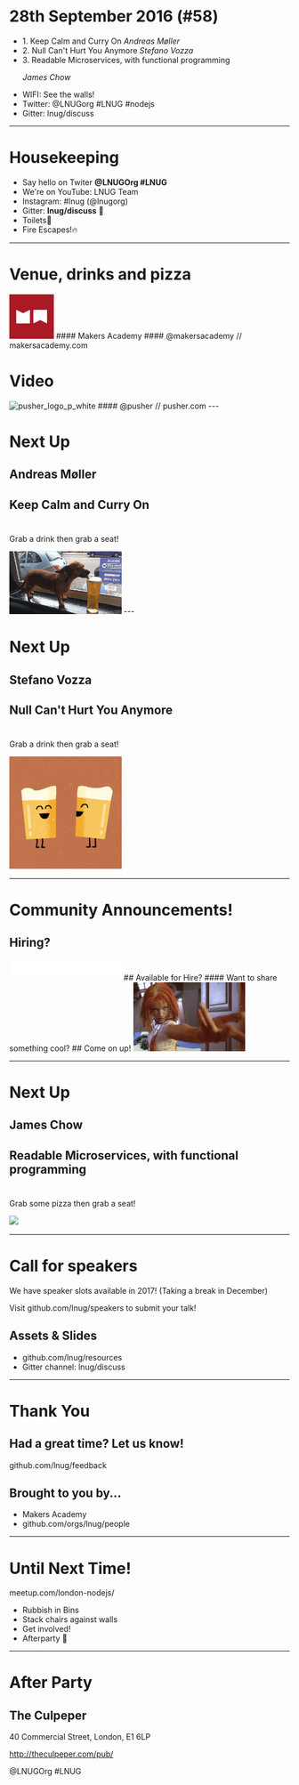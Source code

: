 
<!--
master: landing-slide
-->

<object id="logo" type="image/svg+xml" data="images/lnug-logo.svg"></object>

# 28th September 2016 (#58)

<ul class="speakers">
  <li class="speaker-card">1. Keep Calm and Curry On
<em>Andreas Møller</em></li>

  <li class="speaker-card">2. Null Can't Hurt You Anymore
<em>Stefano Vozza</em></li>

  <li class="speaker-card">3. Readable Microservices, with functional programming

<em>James Chow</em></li>

</ul>

<ul class="information">
  <li class="information-item">WIFI: See the walls!</li>
  <li class="information-item">Twitter: @LNUGorg #LNUG #nodejs </li>
  <li class="information-item">Gitter: lnug/discuss</li>
</ul>

---


<!--
master: bullet-caption-slide
-->

# Housekeeping

*  Say hello on Twiter **@LNUGOrg #LNUG**
*  We're on YouTube: LNUG Team
*  Instagram: #lnug (@lnugorg)
*  Gitter: **lnug/discuss** 📢
*  Toilets🚻
*  Fire Escapes!🔥

---

<!--
master: basic-slide
-->
# Venue, drinks and pizza
<img src="images/makers_logo.png" height="80" alt="makers_logo" />
#### Makers Academy
#### @makersacademy // makersacademy.com


# Video
<img src="images/pusher_logo_white.png" height="80" alt="pusher_logo_p_white" />
#### @pusher // pusher.com
---
<!--
master: basic-slide
-->

# Next Up
## Andreas Møller
## Keep Calm and Curry On

<p style="margin-top:40px">Grab a drink then grab a seat!</p>

<img src="images/puppybeer.gif" width="40%"/>
---
<!--
master: basic-slide
-->

# Next Up
## Stefano Vozza
## Null Can't Hurt You Anymore

<p style="margin-top:40px">Grab a drink then grab a seat!</p>

<img src="images/beerpals.gif" width="40%"/>

---
<!--
master: bullet-caption-slide
-->

# Community Announcements!

## Hiring?
<img src="images/mudano.png" width="40%"/>
## Available for Hire?
#### Want to share something cool?
## Come on up!

<img src="images/fifthelement.gif" width="40%"/>

---
<!--
master: basic-slide
-->

# Next Up
## James Chow
## Readable Microservices, with functional programming

<p style="margin-top:40px">Grab some pizza then grab a seat!</p>

<img src="images/puppypizza.gif" width="40%"/>

---
<!--
master: bullet-caption-slide
-->

# Call for speakers
We have speaker slots available in 2017!
(Taking a break in December)

Visit github.com/lnug/speakers to submit your talk!

## Assets & Slides
* github.com/lnug/resources
* Gitter channel: lnug/discuss




---
<!--
master: bullet-caption-slide
-->

# Thank You

## Had a great time? Let us know!
github.com/lnug/feedback

## Brought to you by...
* Makers Academy
* github.com/orgs/lnug/people

---
<!--
master: bullet-caption-slide
-->

# Until Next Time!

meetup.com/london-nodejs/

* Rubbish in Bins
* Stack chairs against walls
* Get involved!
* Afterparty 🍻

---
<!--
master: bullet-caption-slide
-->

# After Party

## The Culpeper

40 Commercial Street,
London,
E1 6LP

http://theculpeper.com/pub/

@LNUGOrg #LNUG
